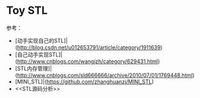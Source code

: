 # Toy STL

参考：

* [动手实现自己的STL]|(http://blog.csdn.net/u012653791/article/category/1911639)
* [自己动手实现STL]|(http://www.cnblogs.com/wangjzh/category/629431.html)
* [STL内存管理]|(http://www.cnblogs.com/sld666666/archive/2010/07/01/1769448.html)
* [MINI_STL]|(https://github.com/zhanghuanzj/MINI_STL)
* <<STL源码分析>>
